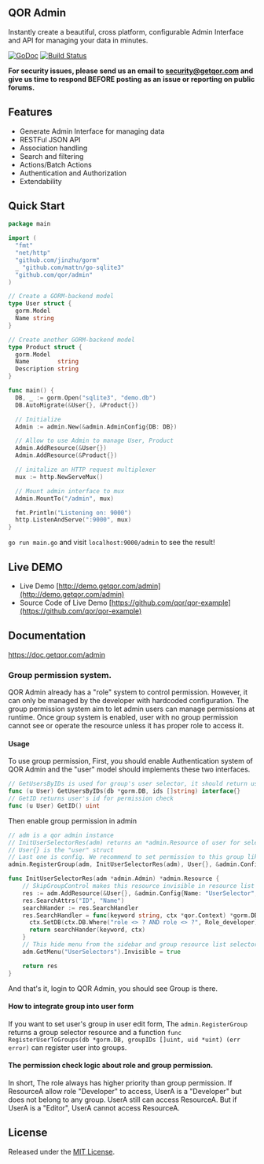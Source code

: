 ## QOR Admin

Instantly create a beautiful, cross platform, configurable Admin Interface and API for managing your data in minutes.

[![GoDoc](https://godoc.org/github.com/qor/admin?status.svg)](https://godoc.org/github.com/qor/admin)
[![Build Status](https://travis-ci.com/qor/admin.svg?branch=master)](https://travis-ci.com/qor/admin)

**For security issues, please send us an email to security@getqor.com and give us time to respond BEFORE posting as an issue or reporting on public forums.**

## Features

- Generate Admin Interface for managing data
- RESTFul JSON API
- Association handling
- Search and filtering
- Actions/Batch Actions
- Authentication and Authorization
- Extendability

## Quick Start

```go
package main

import (
  "fmt"
  "net/http"
  "github.com/jinzhu/gorm"
  _ "github.com/mattn/go-sqlite3"
  "github.com/qor/admin"
)

// Create a GORM-backend model
type User struct {
  gorm.Model
  Name string
}

// Create another GORM-backend model
type Product struct {
  gorm.Model
  Name        string
  Description string
}

func main() {
  DB, _ := gorm.Open("sqlite3", "demo.db")
  DB.AutoMigrate(&User{}, &Product{})

  // Initialize
  Admin := admin.New(&admin.AdminConfig{DB: DB})

  // Allow to use Admin to manage User, Product
  Admin.AddResource(&User{})
  Admin.AddResource(&Product{})

  // initalize an HTTP request multiplexer
  mux := http.NewServeMux()

  // Mount admin interface to mux
  Admin.MountTo("/admin", mux)

  fmt.Println("Listening on: 9000")
  http.ListenAndServe(":9000", mux)
}
```

`go run main.go` and visit `localhost:9000/admin` to see the result!

## Live DEMO

* Live Demo [http://demo.getqor.com/admin](http://demo.getqor.com/admin)
* Source Code of Live Demo [https://github.com/qor/qor-example](https://github.com/qor/qor-example)

## Documentation

<https://doc.getqor.com/admin>

### Group permission system.

QOR Admin already has a "role" system to control permission. However, it can only be managed by the developer with hardcoded configuration. The group permission system aim to let admin users can manage permissions at runtime. Once group system is enabled, user with no group permission cannot see or operate the resource unless it has proper role to access it.

#### Usage

To use group permission, First, you should enable Authentication system of QOR Admin and the "user" model should implements these two interfaces.

```go
// GetUsersByIDs is used for group's user selector, it should return user list by given user ids.
func (u User) GetUsersByIDs(db *gorm.DB, ids []string) interface{}
// GetID returns user's id for permission check
func (u User) GetID() uint
```

Then enable group permission in admin
```go
// adm is a qor admin instance
// InitUserSelectorRes(adm) returns an *admin.Resource of user for selector, an example attached below
// User{} is the "user" struct
// Last one is config. We recommend to set permission to this group like this, so that the initial user with role "Developer" could access group at the beginning. the permission check logic between role and group permission will be explained later.
admin.RegisterGroup(adm, InitUserSelectorRes(adm), User{}, &admin.Config{Name: "Groups", Permission: roles.Allow(roles.CRUD, "Developer")})

func InitUserSelectorRes(adm *admin.Admin) *admin.Resource {
    // SkipGroupControl makes this resource invisible in resource list selector of group
    res := adm.AddResource(&User{}, &admin.Config{Name: "UserSelector", SkipGroupControl: true})
    res.SearchAttrs("ID", "Name")
    searchHander := res.SearchHandler
    res.SearchHandler = func(keyword string, ctx *qor.Context) *gorm.DB {
      ctx.SetDB(ctx.DB.Where("role <> ? AND role <> ?", Role_developer))
      return searchHander(keyword, ctx)
    }
    // This hide menu from the sidebar and group resource list selector
    adm.GetMenu("UserSelectors").Invisible = true

    return res
}
```

And that's it, login to QOR Admin, you should see Group is there.

#### How to integrate group into user form
If you want to set user's group in user edit form, The `admin.RegisterGroup` returns a group selector resource and a function `func RegisterUserToGroups(db *gorm.DB, groupIDs []uint, uid *uint) (err error)` can register user into groups.

#### The permission check logic about role and group permission.
In short, The role always has higher priority than group permission.
If ResourceA allow role "Developer" to access, UserA is a "Developer" but does not belong to any group. UserA still can access ResourceA.
But if UserA is a "Editor", UserA cannot access ResourceA.

## License

Released under the [MIT License](http://opensource.org/licenses/MIT).
